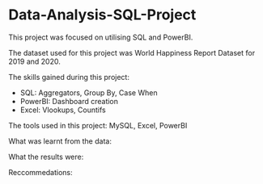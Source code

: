 # Data-Analysis-SQL-Project

This project was focused on utilising SQL and PowerBI.

The dataset used for this project was World Happiness Report Dataset for 2019 and 2020.

The skills gained during this project:
  - SQL: Aggregators, Group By, Case When
  - PowerBI: Dashboard creation
  - Excel: Vlookups, Countifs

The tools used in this project:
MySQL, Excel, PowerBI

What was learnt from the data:

What the results were:

Reccommedations:
